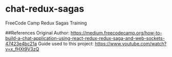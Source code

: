 # chat-redux-sagas
FreeCode Camp Redux Sagas Training

##References
Original Author: https://medium.freecodecamp.org/how-to-build-a-chat-application-using-react-redux-redux-saga-and-web-sockets-47423e4bc21a Guide used to this project: https://www.youtube.com/watch?v=x_fHXt9V3zQ

